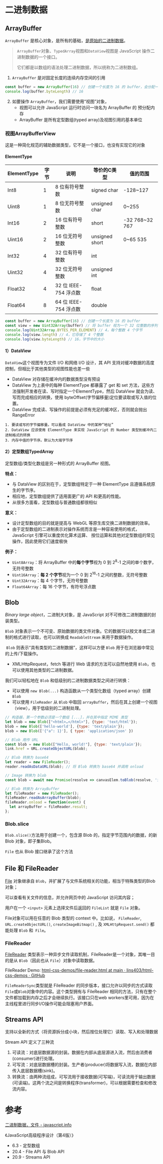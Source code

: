 # 二进制数据

## ArrayBuffer

`ArrayBuffer` 是核心对象，是所有的基础，<u>是原始的二进制数据</u>。

> `ArrayBuffer`对象、`TypedArray`视图和`DataView`视图是 JavaScript 操作二进制数据的一个接口。
>
> 它们都是以数组的语法处理二进制数据，所以统称为二进制数组。

1. `ArrayBuffer` 是对固定长度的连续内存空间的引用

```js
const buffer = new ArrayBuffer(16) // 创建一个长度为 16 的 buffer，会分配一个 16 字节的连续内存空间，并用 0 进行预填充
console.log(buffer.byteLength) // 16
```

2. 如要操作 `ArrayBuffer`，我们需要使用“视图”对象，
   - 视图可以允许 JavaScript 运行时访问一块名为 ArrayBuffer 的 预分配内存
   - ArrayBuffer 是所有定型数组(typed array)及视图引用的基本单位
### 视图ArrayBufferView

这是一种简化规范的辅助数据类型，它不是一个接口，也没有实现它的对象

#### ElementType

| ElementType | 字节 | 说明                  | 等价的C类型    | 值的范围       |
| ----------- | ---- | --------------------- | -------------- | -------------- |
| Int8        | 1    | 8 位有符号整数        | signed char    | -128~127       |
| Uint8       | 1    | 8 位无符号整数        | unsigned char  | 0~255          |
| Int16       | 2    | 16 位有符号整数       | short          | -32 768~32 767 |
| Uint16      | 2    | 16 位无符号整数       | unsigned short | 0~65 535       |
| Int32       | 4    | 32 位有符号整数       | int            |                |
| Uint32      | 4    | 32 位无符号整数       | unsigned int   |                |
| Float32     | 4    | 32 位 IEEE-754 浮点数 | float          |                |
| Float64     | 8    | 64 位 IEEE-754 浮点数 | double         |                |

```js
const buffer = new ArrayBuffer(16) // 创建一个长度为 16 的 buffer
const view = new Uint32Array(buffer) // 将 buffer 视为一个 32 位整数的序列
console.log(Uint32Array.BYTES_PER_ELEMENT) // 4，每个整数 4 个字节
console.log(view.length) // 4，它存储了 4 个整数
console.log(view.byteLength) // 16，字节中的大小
```

#### 1）DataView

`DataView`这个视图专为文件 I/O 和网络 I/O 设计，其 API 支持对缓冲数据的高度控制，但相比于其他类型的视图性能也差一些

- DataView 对存储在缓冲内的数据类型没有预设
- DataView 为上表中的每种 ElementType 都暴露了 get 和 set 方法，这些方法强制开发者在读、写时指定一个ElementType，然后 DataView 就会为读、写而完成相应的转换，使用 byteOffset(字节偏移量)定位要读取或写入值的位置。
- DataView 完成读、写操作的前提是必须有充足的缓冲区，否则就会抛出 RangeError

```
1. 要读或写的字节偏移量。可以看成 DataView 中的某种“地址”
2. DataView 应该使用 ElementType 来实现 JavaScript 的 Number 类型到缓冲内二进制格式的转换
3. 内存中值的字节序。默认为大端字节序
```

#### 2）定型数组TypedArray

定型数组/类型化数组是另一种形式的 ArrayBuffer 视图。

**特点：**

- 与 DataView 的区别在于，定型数组特定于一种 ElementType 且遵循系统原生的字节序。
- 相应地，定型数组提供了适用面更广的 API 和更高的性能。
- 从很多方面看，定型数组与普通数组都很相似

**意义：**

- 设计定型数组的目的就是提高与 WebGL 等原生库交换二进制数据的效率。
- 由于定型数组的二进制表示对操作系统而言是一种容易使用的格式，JavaScript 引擎可以重度优化算术运算、 按位运算和其他对定型数组的常见操作，因此使用它们速度极快

**例子：**

- `Uint8Array`：将 ArrayBuffer 中的**每个字节**视为 0 到 2<sup>8</sup>-1 之间的单个数字，无符号整数
- `Uint16Array`：**每 2 个字节**视为一个 0 到 2<sup>16</sup>-1 之间的整数，无符号整数
- `Uint32Array`：每 4 个字节，无符号整数
- `Float64Array`：每 16 个字节，有符号浮点数

## Blob

*Binary large object*，二进制大对象，是 JavaScript 对不可修改二进制数据的封装类型。

`Blob` 对象表示一个不可变、原始数据的类文件对象。它的数据可以按文本或二进制的格式进行读取，也可以转换成 `ReadableStream` 来用于数据操作。 

 `Blob` 则表示“具有类型的二进制数据”，这样可以方便 `Blob` 用于在浏览器中常见的上传/下载操作。

- XMLHttpRequest，fetch 等进行 Web 请求的方法可以自然地使用 `Blob`，也可以使用其他类型的二进制数据。


我们可以轻松地在 `Blob` 和低级别的二进制数据类型之间进行转换：

- 可以使用 `new Blob(...)` 构造函数从一个类型化数组（typed array）创建 `Blob`
- 可以使用 `FileReader` 从 `Blob` 中取回 `arrayBuffer`，然后在其上创建一个视图（view），用于低级别的二进制处理。

```js
// 构造器，第一个参数必须是一个数组 [...]，并在其中指定 MIME 类型
let blob = new Blob(["<html>…</html>"], {type: 'text/html'});
blob = new Blob(['hello-world'], {type: 'text/plain'});
blob = new Blob(['{"a": 1}'], { type: 'application/json' })

// Blob 用作 URL
const blob = new Blob(["Hello, world!"], {type: 'text/plain'});
link.href = URL.createObjectURL(blob);

// Blob 转换为 base64
let reader = new FileReader();
reader.readAsDataURL(blob); // 将 Blob 转换为 base64 并调用 onload

// Image 转换为 blob
const blob = await new Promise(resolve => canvasElem.toBlob(resolve, 'image/png'));

// Blob 转换为 ArrayBuffer
let fileReader = new FileReader();
fileReader.readAsArrayBuffer(blob);
fileReader.onload = function(event) {
  let arrayBuffer = fileReader.result;
};
```

### Blob.slice

`Blob.slice()`方法用于创建一个，包含源 Blob 的，指定字节范围内的数据，的新 Blob 对象，即子集Blob。

`File` 也从 Blob 接口继承了这个方法

## File 和 FileReader

[File](https://www.w3.org/TR/FileAPI/#dfn-file) 对象继承自 `Blob`，并扩展了与文件系统相关的功能，相当于特殊类型的Blob对象；

可以查看有关文件的信息，并允许网页中的 JavaScript 访问其内容；

用户在一个 `<input>` 元素上选择文件后返回的 `FileList` 就是 `File` 对象。

File对象可以用在任意的 Blob 类型的 context 中。比如说， `FileReader`, `URL.createObjectURL()`, `createImageBitmap()` , 及 `XMLHttpRequest.send()` 都能处理 `Blob` 和` File`。

### FileReader

[FileReader](https://www.w3.org/TR/FileAPI/#dfn-filereader) 类型表示一种异步文件读取机制，FileReader是一个对象，其唯一目的是从 `Blob`（因此也从 `File`）对象中读取数据。

FileReader Demo: [html-css-demos/file-reader.html at main · lins403/html-css-demos · GitHub](https://github.com/lins403/html-css-demos/blob/main/js-basic/file-reader.html)

`FileReaderSync`类型就是 FileReader 的同步版本，接口允许以同步的方式读取`File`或`Blob`对象中的内容。这个类型拥有与 FileReader 相同的方法，只有在整个文件都加载到内存之后才会继续执行。该接口只在web workers里可用，因为在主线程里进行同步I/O操作可能会阻塞用户界面。

## Streams API

支持以全新的方式（将资源拆分成小块，然后按位处理它）读取、写入和处理数据

Stream API 定义了三种流

1. 可读流：对底层数据源的封装。数据在内部从底层源进入流，然后由消费者(consumer)进行处理。
2. 可写流：对底层数据槽的封装。生产者(producer)将数据写入流，数据在内部传入底层数据槽(sink)。
3. 转换流：由两种流组成，可写流用于接收数据(可写端)，可读流用于输出数据(可读端)。这两个流之间是转换程序(transformer)，可以根据需要检查和修改流内容。

# 参考

[二进制数据，文件 - javascript.info](https://zh.javascript.info/binary)

《JavaScript高级程序设计（第4版）》

- 6.3 - 定型数组
- 20.4 - File API 与 Blob API
- 20.9 - Streams API
